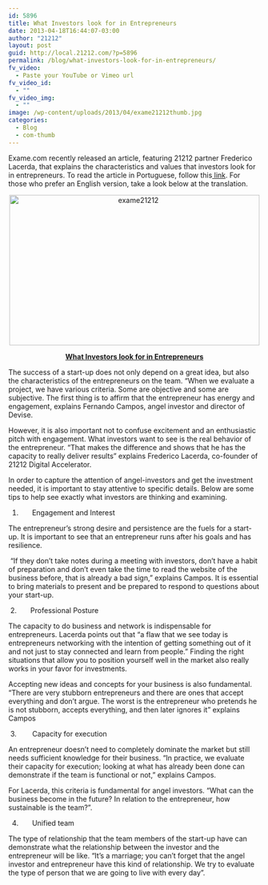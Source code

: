 ```yaml
---
id: 5896
title: What Investors look for in Entrepreneurs
date: 2013-04-18T16:44:07-03:00
author: "21212"
layout: post
guid: http://local.21212.com/?p=5896
permalink: /blog/what-investors-look-for-in-entrepreneurs/
fv_video:
  - Paste your YouTube or Vimeo url
fv_video_id:
  - ""
fv_video_img:
  - ""
image: /wp-content/uploads/2013/04/exame21212thumb.jpg
categories:
  - Blog
  - com-thumb
---
```

<p dir="ltr">
  Exame.com recently released an article, featuring 21212 partner Frederico Lacerda, that explains the characteristics and values that investors look for in entrepreneurs. To read the article in Portuguese, follow this<a href="http://exame.abril.com.br/pme/noticias/o-que-os-investidores-procuram-nos-empreendedores?page=1"> link</a>. For those who prefer an English version, take a look below at the translation.
</p>

<p dir="ltr" style="text-align: center;">
  <a href="http://local.21212.com/wp-content/uploads/2013/04/exame21212.jpg"><img class="size-full wp-image-5920 aligncenter" alt="exame21212" src="http://local.21212.com/wp-content/uploads/2013/04/exame21212.jpg" width="500" height="300" srcset="http://localhost:8080/wp-content/uploads/2013/04/exame21212.jpg 500w, http://localhost:8080/wp-content/uploads/2013/04/exame21212-300x180.jpg 300w" sizes="(max-width: 500px) 100vw, 500px" /></a>
</p>

<p style="text-align: center;">
  <span style="text-decoration: underline;"><strong>What Investors look for in Entrepreneurs</strong></span>
</p>

The success of a start-up does not only depend on a great idea, but also the characteristics of the entrepreneurs on the team. “When we evaluate a project, we have various criteria. Some are objective and some are subjective. The first thing is to affirm that the entrepreneur has energy and engagement, explains Fernando Campos, angel investor and director of Devise.

However, it is also important not to confuse excitement and an enthusiastic pitch with engagement. What investors want to see is the real behavior of the entrepreneur. “That makes the difference and shows that he has the capacity to really deliver results” explains Frederico Lacerda, co-founder of 21212 Digital Accelerator.

In order to capture the attention of angel-investors and get the investment needed, it is important to stay attentive to specific details. Below are some tips to help see exactly what investors are thinking and examining.

1.       Engagement and Interest

<p dir="ltr">
  The entrepreneur’s strong desire and persistence are the fuels for a start-up. It is important to see that an entrepreneur runs after his goals and has resilience.
</p>

<p dir="ltr">
   “If they don’t take notes during a meeting with investors, don’t have a habit of preparation and don’t even take the time to read the website of the business before, that is already a bad sign,” explains Campos. It is essential to bring materials to present and be prepared to respond to questions about your start-up.
</p>

<p dir="ltr">
   2.       Professional Posture
</p>

<p dir="ltr">
  The capacity to do business and network is indispensable for entrepreneurs. Lacerda points out that “a flaw that we see today is entrepreneurs networking with the intention of getting something out of it and not just to stay connected and learn from people.” Finding the right situations that allow you to position yourself well in the market also really works in your favor for investments.
</p>

<p dir="ltr">
  Accepting new ideas and concepts for your business is also fundamental. “There are very stubborn entrepreneurs and there are ones that accept everything and don’t argue. The worst is the entrepreneur who pretends he is not stubborn, accepts everything, and then later ignores it” explains Campos
</p>

<p dir="ltr">
   3.        Capacity for execution
</p>

<p dir="ltr">
  An entrepreneur doesn&#8217;t need to completely dominate the market but still needs sufficient knowledge for their business. “In practice, we evaluate their capacity for execution; looking at what has already been done can demonstrate if the team is functional or not,” explains Campos.
</p>

<p dir="ltr">
  For Lacerda, this criteria is fundamental for angel investors. “What can the business become in the future? In relation to the entrepreneur, how sustainable is the team?&#8221;.
</p>

4.       Unified team

<p dir="ltr">
  The type of relationship that the team members of the start-up have can demonstrate what the relationship between the investor and the entrepreneur will be like. “It’s a marriage; you can’t forget that the angel investor and entrepreneur have this kind of relationship. We try to evaluate the type of person that we are going to live with every day&#8221;.
</p>

&nbsp;